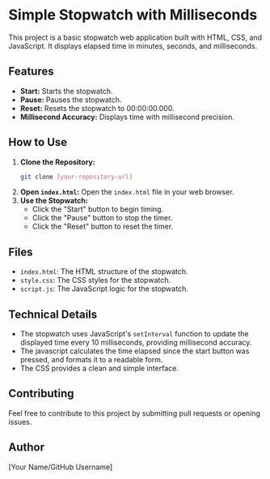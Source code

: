 # Simple Stopwatch with Milliseconds

This project is a basic stopwatch web application built with HTML, CSS, and JavaScript. It displays elapsed time in minutes, seconds, and milliseconds.

## Features

* **Start:** Starts the stopwatch.
* **Pause:** Pauses the stopwatch.
* **Reset:** Resets the stopwatch to 00:00:00.000.
* **Millisecond Accuracy:** Displays time with millisecond precision.

## How to Use

1.  **Clone the Repository:**
    ```bash
    git clone [your-repository-url]
    ```
2.  **Open `index.html`:** Open the `index.html` file in your web browser.
3.  **Use the Stopwatch:**
    * Click the "Start" button to begin timing.
    * Click the "Pause" button to stop the timer.
    * Click the "Reset" button to reset the timer.

## Files

* `index.html`: The HTML structure of the stopwatch.
* `style.css`: The CSS styles for the stopwatch.
* `script.js`: The JavaScript logic for the stopwatch.

## Technical Details

* The stopwatch uses JavaScript's `setInterval` function to update the displayed time every 10 milliseconds, providing millisecond accuracy.
* The javascript calculates the time elapsed since the start button was pressed, and formats it to a readable form.
* The CSS provides a clean and simple interface.

## Contributing

Feel free to contribute to this project by submitting pull requests or opening issues.

## Author

[Your Name/GitHub Username]
